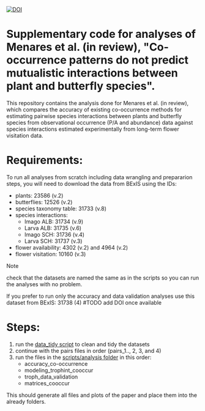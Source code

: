 [![DOI](https://zenodo.org/badge/DOI/10.5281/zenodo.10931679.svg)](https://doi.org/10.5281/zenodo.10931679)

# Supplementary code for analyses of Menares et al. (in review), "Co-occurrence patterns do not predict mutualistic interactions between plant and butterfly species".

This repository contains the analysis done for Menares et al. (in review), which compares the accuracy of existing co-occurrence methods for estimating pairwise species interactions between plants and butterfly species from observational occurrence (P/A and abundance) data against species interactions estimated experimentally from long-term flower visitation data. 

# Requirements: 

To run all analyses from scratch including data wrangling and prepararion steps, you will need to download the data from BExIS using the IDs: 

- plants: 23586 (v.2)
- butterflies: 12526 (v.2)
- species taxonomy table: 31733 (v.8)
- species interactions:
  - Imago ALB: 31734 (v.9)
  - Larva ALB: 31735 (v.6)
  - Imago SCH: 31736 (v.4)
  - Larva SCH: 31737 (v.3)
- flower availability: 4302 (v.2) and 4964 (v.2)
- flower visitation: 10160 (v.3)

> [!NOTE]
> check that the datasets are named the same as in the scripts so you can run the analyses with no problem. 

If you prefer to run only the accuracy and data validation analyses use this dataset from BExIS: 31738 (4) #TODO add DOI once available

# Steps: 
1. run the [data_tidy script](scripts/wrangling/data_tidying.R) to clean and tidy the datasets
2. continue with the pairs files in order (pairs_1.., 2, 3, and 4)
3. run the files in the [scripts/analysis folder](scripts/analysis) in this order:
   - accuracy_co-occurrence
   - modeling_trophint_cooccur
   - troph_data_validation
   - matrices_cooccur

This should generate all files and plots of the paper and place them into the already folders.

